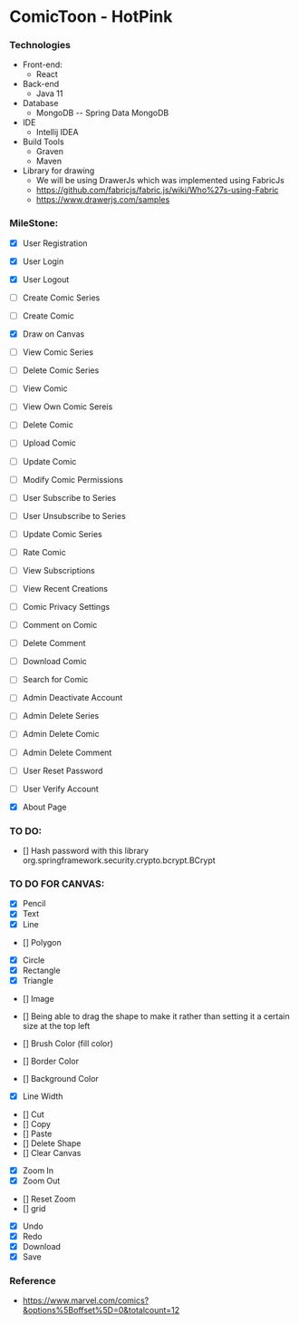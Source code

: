 # ComicToon - HotPink

### Technologies
* Front-end:
    * React
* Back-end
    * Java 11
* Database
    * MongoDB -- Spring Data MongoDB
* IDE
    * Intellij IDEA
* Build Tools
    * Graven
    * Maven
* Library for drawing
    * We will be using DrawerJs which was implemented using FabricJs
    * https://github.com/fabricjs/fabric.js/wiki/Who%27s-using-Fabric
    * https://www.drawerjs.com/samples

### MileStone:
* [X] User Registration
* [X] User Login
* [X] User Logout
* [ ] Create Comic Series
* [ ] Create Comic
* [X] Draw on Canvas
* [ ] View Comic Series
* [ ] Delete Comic Series
* [ ] View Comic
* [ ] View Own Comic Sereis
* [ ] Delete Comic

* [ ] Upload Comic
* [ ] Update Comic
* [ ] Modify Comic Permissions
* [ ] User Subscribe to Series
* [ ] User Unsubscribe to Series
* [ ] Update Comic Series
* [ ] Rate Comic
* [ ] View Subscriptions
* [ ] View Recent Creations

* [ ] Comic Privacy Settings
* [ ] Comment on Comic
* [ ] Delete Comment
* [ ] Download Comic
* [ ] Search for Comic
* [ ] Admin Deactivate Account
* [ ] Admin Delete Series
* [ ] Admin Delete Comic
* [ ] Admin Delete Comment
* [ ] User Reset Password
* [ ] User Verify Account
* [X] About Page

### TO DO:
* [] Hash password with this library org.springframework.security.crypto.bcrypt.BCrypt

### TO DO FOR CANVAS:
* [X] Pencil
* [X] Text
* [X] Line
* [] Polygon
* [X] Circle
* [X] Rectangle
* [X] Triangle
* [] Image
* [] Being able to drag the shape to make it rather than setting it a certain size at the top left

* [] Brush Color (fill color)
* [] Border Color
* [] Background Color
* [X] Line Width

* [] Cut
* [] Copy
* [] Paste
* [] Delete Shape
* [] Clear Canvas

* [X] Zoom In
* [X] Zoom Out
* [] Reset Zoom
* [] grid
* [X] Undo
* [X] Redo
* [X] Download
* [X] Save

### Reference
* https://www.marvel.com/comics?&options%5Boffset%5D=0&totalcount=12